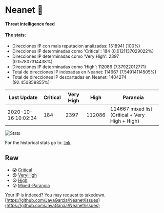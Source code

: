 # Neanet :hocho:
#### Threat intelligence feed
#### The stats:

- Direcciones IP con mala reputacion analizadas: 1518941 (100%)
- Direcciones IP determinadas como 'Critical':  184 (0.0121137029022%)
- Direcciones IP determinadas como 'Very High':  2397 (0.157807314438%)
- Direcciones IP determinadas como 'High':  112086 (7.37922012771)
- Total de direcciones IP indexadas en Neanet:  114667 (7.54914114505%)
- Total de direcciones IP descartadas en Neanet:  1404274 (92.450858855%)

| Last Update | Critical | Very High | High | Paranoia |
| --- | --- | --- | --- | --- |
| 2020-10-16 10:02:34 | 184 | 2397 | 112086 | 114667 mixed list (Critical + Very High + High)|

![Stats](https://docs.google.com/spreadsheets/d/e/2PACX-1vSnaNMIXVabIpDJjufMlzH7poXnshF3mgd8Is1g9ytUEzVsP5my4Trn8f-xkoLLQ38xpL3HtmUexLo6/pubchart?oid=501124687&format=image)

For the historical stats go to: [link](/stats.csv)
## Raw
- :scream: [Critical](https://raw.githubusercontent.com/JavaGarcia/Neanet/master/blacklists/neanet_critical.txt)
- :fearful: [VeryHigh](https://raw.githubusercontent.com/JavaGarcia/Neanet/master/blacklists/neanet_veryHigh.txtt)
- :frowning: [High](https://raw.githubusercontent.com/JavaGarcia/Neanet/master/blacklists/neanet_high.txt)
- :dizzy_face: [Mixed-Paranoia](https://raw.githubusercontent.com/JavaGarcia/Neanet/master/blacklists/neanet_all.txt)


Your IP is indexed? You may request to takedown. [https://github.com/JavaGarcia/Neanet/issues](https://github.com/JavaGarcia/Neanet/issues)





































































































































































































































































































































































































































































































































































































































































































































































































































































































































































































































































































































































































































































































































































































































































































